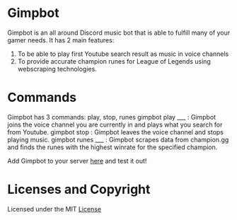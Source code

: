 # Gimpbot
Gimpbot is an all around Discord music bot that is able to fulfill many of your gamer needs. 
It has 2 main features: 
1. To be able to play first Youtube search result as music in voice channels
2. To provide accurate champion runes for League of Legends using webscraping technologies.

# Commands
Gimpbot has 3 commands: play, stop, runes
gimpbot play ___ : Gimpbot joins the voice channel you are currently in and plays what you search for from Youtube.
gimpbot stop : Gimpbot leaves the voice channel and stops playing music.
gimpbot runes ___ : Gimpbot scrapes data from champion.gg and finds the runes with the highest winrate for the specified champion.

Add Gimpbot to your server [here](https://discord.com/oauth2/authorize?client_id=727608303126839356&scope=bot) and test it out!

# Licenses and Copyright
Licensed under the MIT [License](LICENSE)
